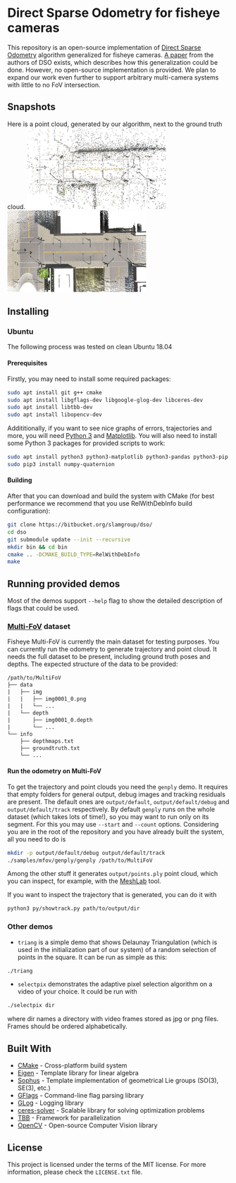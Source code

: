 Direct Sparse Odometry for fisheye cameras
==========================================

This repository is an open-source implementation of [Direct Sparse Odometry](https://ieeexplore.ieee.org/abstract/document/7898369) algorithm generalized for fisheye cameras. [A paper](https://ieeexplore.ieee.org/abstract/document/8410468) from the authors of DSO exists, which describes how this generalization could be done. However, no open-source implementation is provided. We plan to expand our work even further to support arbitrary multi-camera systems with little to no FoV intersection.

Snapshots
---------
Here is a point cloud, generated by our algorithm, next to the ground truth cloud.
![point cloud](snapshots/road.png) ![ground truth point cloud](snapshots/road_ground_truth.png)

Installing
----------

### Ubuntu
The following process was tested on clean Ubuntu 18.04

#### Prerequisites
Firstly, you may need to install some required packages:
```bash
sudo apt install git g++ cmake
sudo apt install libgflags-dev libgoogle-glog-dev libceres-dev
sudo apt install libtbb-dev
sudo apt install libopencv-dev
```
Addititionally, if you want to see nice graphs of errors, trajectories and more, you will need [Python 3](https://www.python.org/download/releases/3.0/) and [Matplotlib](https://matplotlib.org/). You will also need to install some Python 3 packages for provided scripts to work: 
```bash
sudo apt install python3 python3-matplotlib python3-pandas python3-pip
sudo pip3 install numpy-quaternion 
```

#### Building
After that you can download and build the system with CMake (for best performance we recommend that you use RelWithDebInfo build configuration):
```bash
git clone https://bitbucket.org/slamgroup/dso/
cd dso
git submodule update --init --recursive
mkdir bin && cd bin
cmake .. -DCMAKE_BUILD_TYPE=RelWithDebInfo
make
```

Running provided demos
----------------------
Most of the demos support `--help` flag to show the detailed description of flags that could be used.
### [Multi-FoV](http://rpg.ifi.uzh.ch/fov.html) dataset
Fisheye Multi-FoV is currently the main dataset for testing purposes. You can currently run the odometry to generate trajectory and point cloud. It needs the full dataset to be present, including ground truth poses and depths. The expected structure of the data to be provided:
```
/path/to/MultiFoV
├── data
|   ├── img
|   |   ├── img0001_0.png
|   |   └── ...
|   └── depth
|       ├── img0001_0.depth
|       └── ...
└── info
    ├── depthmaps.txt
    ├── groundtruth.txt
    └── ... 
```

#### Run the odometry on Multi-FoV
To get the trajectory and point clouds you need the `genply` demo. It requires that empty folders for general output, debug images and tracking residuals are present. The default ones are `output/default`, `output/default/debug` and `output/default/track` respectively. By default `genply` runs on the whole dataset (which takes lots of time!), so you may want to run only on its segment. For this you may use `--start` and `--count` options. Considering you are in the root of the repository and you have already built the system, all you need to do is
```bash
mkdir -p output/default/debug output/default/track
./samples/mfov/genply/genply /path/to/MultiFoV
```
Among the other stuff it generates `output/points.ply` point cloud, which you can inspect, for example, with the [MeshLab](http://www.meshlab.net/) tool. 

If you want to inspect the trajectory that is generated, you can do it with
```bash
python3 py/showtrack.py path/to/output/dir
```

### Other demos

* `triang` is a simple demo that shows Delaunay Triangulation (which is used in the initialization part of our system) of a random selection of points in the square. It can be run as simple as this:
```bash
./triang
```
* `selectpix` demonstrates the adaptive pixel selection algorithm on a video of your choice. It could be run with
```bash
./selectpix dir
```
where dir names a directory with video frames stored as jpg or png files. Frames should be ordered alphabetically.

Built With
----------

* [CMake](https://cmake.org/) - Cross-platform build system
* [Eigen](http://eigen.tuxfamily.org/) - Template library for linear algebra
* [Sophus](https://github.com/strasdat/Sophus) - Template implementation of geometrical Lie groups (SO(3), SE(3), etc.)
* [GFlags](https://github.com/gflags/gflags) - Command-line flag parsing library
* [GLog](https://github.com/google/glog) - Logging library
* [ceres-solver](http://ceres-solver.org/) - Scalable library for solving optimization problems
* [TBB](https://www.threadingbuildingblocks.org/) - Framework for parallelization 
* [OpenCV](https://opencv.org/) - Open-source Computer Vision library

License
-------
This project is licensed under the terms of the MIT license. For more information, please check the `LICENSE.txt` file.
